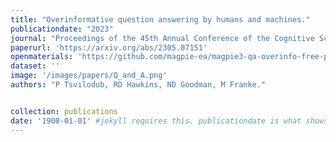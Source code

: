 ```yaml
---
title: "Overinformative question answering by humans and machines."
publicationdate: "2023"
journal: "Proceedings of the 45th Annual Conference of the Cognitive Science Society."
paperurl: 'https://arxiv.org/abs/2305.07151'
openmaterials: 'https://github.com/magpie-ea/magpie3-qa-overinfo-free-production'
dataset: ''
image: '/images/papers/Q_and_A.png'
authors: "P Tsvilodub, RD Hawkins, ND Goodman, M Franke."


collection: publications
date: '1900-01-01' #jekyll requires this. publicationdate is what shows up
---
```

